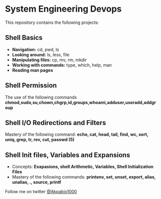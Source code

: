 # System Engineering Devops

This repository contains the following projects:

## Shell Basics
- **Navigation:** cd, pwd, ls
- **Looking around:** ls, less, file
- **Manipulating files:** cp, mv, rm, mkdir
- **Working with commands:** type, which, help, man
- **Reading man pages**

## Shell Permission
The use of the following commands
**chmod,sudo,su,chown,chgrp,id,groups,whoami,adduser,useradd,addgroup**

## Shell I/O Redirections and Filters
Mastery of the following command: **echo, cat, head, tail, find, wc, sort, uniq, grep, tr, rev, cut, passwd (5)**

## Shell Init files, Variables and Expansions
- Concepts: **Exapasions, shell Arithmetic, Variables, Shell Initialization Files**
- Mastery of the following commands: **printenv, set, unset, export, alias, unalias, ., source, printf**


Follow me on twitter [@Akpabio1000](https://twitter.com/akpabio1000 "Profile Page")

